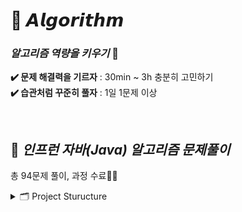 # 🧠 𝘼𝙡𝙜𝙤𝙧𝙞𝙩𝙝𝙢

### _알고리즘 역량을 키우기_ 🚀
**✔️ 문제 해결력을 기르자** : 30min ~ 3h 충분히 고민하기  
**✔️ 습관처럼 꾸준히 풀자** : 1일 1문제 이상

<br>

## 🍕 _인프런 자바(Java) 알고리즘 문제풀이_
총 94문제 풀이, 과정 수료✌🏻
<details>
 <summary> 🗂️ Project Sturucture </summary>
        
 ```
└── Lecture/src/main/java
        ├── chapter01/HandlingString
        │    └── no01 ~ no12
        ├── chapter02/Array
        │    └── no13 ~ no24
        ├── chapter03/TwoPointers,SlidingWindow
        │    └── no25 ~ no30
        ├── chapter04/HashMap,TreeSet
        │    └── no31 ~ no35
        ├── chapter05/Stack,Queue
        │    └── no36 ~ no43
        ├── chapter06/Sorting,Searching
        │    └── no44 ~ no53
        ├── chapter07/Recursive,Tree,Graph
        │    └── no54 ~ no66
        ├── chapter08/DFS,BFS
        │    └── no67 ~ no80
        ├── chapter09/Greedy
        │    └── no81 ~ no88
        └── chapter10/Dynamic Programming
             └── no89 ~ no94
```

</details>


